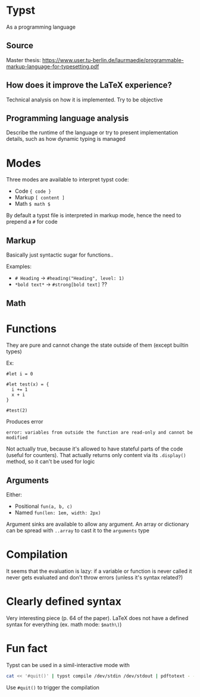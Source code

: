 # Typst
As a programming language

## Source
Master thesis: https://www.user.tu-berlin.de/laurmaedje/programmable-markup-language-for-typesetting.pdf

## How does it improve the LaTeX experience?
Technical analysis on how it is implemented. Try to be objective

## Programming language analysis
Describe the runtime of the language or try to present implementation details, such as how dynamic typing is managed

# Modes
<!-- https://typst.app/docs/reference/foundations/eval/ -->
Three modes are available to interpret typst code:
- Code `{ code }`
- Markup `[ content ]`
- Math `$ math $`

By default a typst file is interpreted in markup mode, hence the need to prepend a `#` for code

## Markup
Basically just syntactic sugar for functions..

Examples:
- `# Heading` -> `#heading("Heading", level: 1)`
- `*bold text*` -> `#strong[bold text]` ??

## Math
<!-- TODO Is math also just a syntactic sugar? Or can it be expressed only with pure functions? -->

# Functions
<!-- https://typst.app/docs/reference/types/function/ -->
They are pure and cannot change the state outside of them (except builtin types)

Ex:
```typst
#let i = 0

#let test(x) = {
  i += 1
  x + i
}

#test(2)
```
Produces error
```
error: variables from outside the function are read-only and cannot be modified
```

Not actually true, because it's allowed to have stateful parts of the code (useful for counters).
That actually returns only content via its `.display()` method, so it can't be used for logic

## Arguments
Either:
- Positional `fun(a, b, c)`
- Named  `fun(len: 1em, width: 2px)`

Argument sinks are available to allow any argument. An array or dictionary can be spread with `..array` to cast it to the `arguments` type

# Compilation
It seems that the evaluation is lazy: if a variable or function is never called it never gets evaluated and don't throw errors (unless it's syntax related?)

# Clearly defined syntax
Very interesting piece (p. 64 of the paper). LaTeX does not have a defined syntax for everything (ex. math mode: `$math\)`)


# Fun fact
Typst can be used in a simil-interactive mode with
```bash
cat << '#quit()' | typst compile /dev/stdin /dev/stdout | pdftotext - -
```
Use `#quit()` to trigger the compilation
